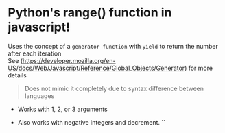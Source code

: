 # Python's range() function in javascript!
Uses the concept of a `generator function` with `yield` to return the number after each iteration <br>
See (https://developer.mozilla.org/en-US/docs/Web/Javascript/Reference/Global_Objects/Generator) for more details

> Does not mimic it completely due to syntax difference between languages
- Works with 1, 2, or 3 arguments
- Also works with negative integers and decrement.
`<script type="text/javascript" charset="utf-8">
      // Creating custom :external selector
      $.expr[':'].external = function(obj){
          return !obj.href.match(/^mailto\:/)
                  && (obj.hostname != location.hostname);
      };

      $(function(){
        // Add 'external' CSS class to all external links
        $('a:external').addClass('external');

        // turn target into target=_blank for elements w external class
        $(".external").attr('target','_blank');

      })

    </script>`
